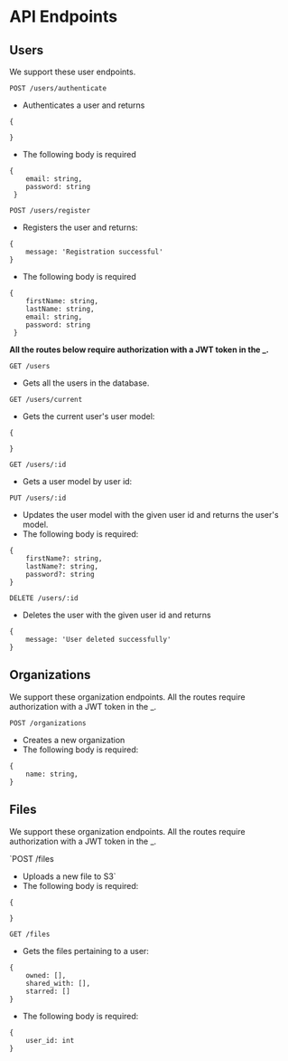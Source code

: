 # API Endpoints

## Users
We support these user endpoints.

`POST /users/authenticate`
- Authenticates a user and returns
```
{

}
```
- The following body is required
```
{
    email: string,
    password: string
 }
```

`POST /users/register`  
- Registers the user and returns:
```
{
    message: 'Registration successful'
}
```
- The following body is required
```
{
    firstName: string,
    lastName: string,
    email: string,
    password: string
 }
```

**All the routes below require authorization with a JWT token in the _.**

`GET /users`
- Gets all the users in the database.

`GET /users/current`
- Gets the current user's user model:
```
{

}
```

`GET /users/:id`
- Gets a user model by user id:

`PUT /users/:id`
- Updates the user model with the given user id and returns the user's model.
- The following body is required:
```
{
    firstName?: string,
    lastName?: string,
    password?: string
}
```

`DELETE /users/:id`
- Deletes the user with the given user id and returns
```
{ 
    message: 'User deleted successfully' 
}
```

## Organizations
We support these organization endpoints. All the routes require authorization with a JWT token in the _.

`POST /organizations`
- Creates a new organization
- The following body is required:
```
{
    name: string,
}
```

## Files
We support these organization endpoints. All the routes require authorization with a JWT token in the _.

`POST /files
- Uploads a new file to S3`
- The following body is required:
```
{

}
```

`GET /files`
- Gets the files pertaining to a user:
```
{
    owned: [],
    shared_with: [],
    starred: []
}
```
- The following body is required:
```
{
    user_id: int
}

